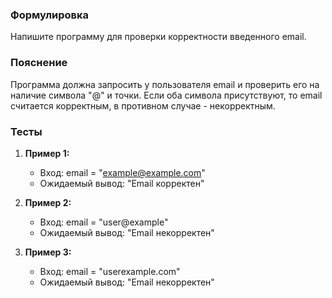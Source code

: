 
### Формулировка
Напишите программу для проверки корректности введенного email.

### Пояснение
Программа должна запросить у пользователя email и проверить его на наличие символа "@" и точки. Если оба символа присутствуют, то email считается корректным, в противном случае - некорректным.

### Тесты

1. **Пример 1:**
   - Вход: email = "example@example.com"
   - Ожидаемый вывод: "Email корректен"

2. **Пример 2:**
   - Вход: email = "user@example"
   - Ожидаемый вывод: "Email некорректен"

3. **Пример 3:**
   - Вход: email = "userexample.com"
   - Ожидаемый вывод: "Email некорректен"

